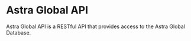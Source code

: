 # Astra Global API

Astra Global API is a RESTful API that provides access to the Astra Global Database.
